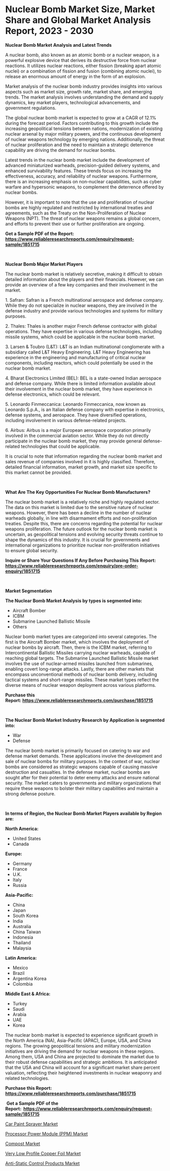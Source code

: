 <p><h1>Nuclear Bomb Market Size, Market Share and Global Market Analysis Report, 2023 - 2030</h1></p><p><strong>Nuclear Bomb Market Analysis and Latest Trends</strong></p>
<p><p>A nuclear bomb, also known as an atomic bomb or a nuclear weapon, is a powerful explosive device that derives its destructive force from nuclear reactions. It utilizes nuclear reactions, either fission (breaking apart atomic nuclei) or a combination of fission and fusion (combining atomic nuclei), to release an enormous amount of energy in the form of an explosion.</p><p>Market analysis of the nuclear bomb industry provides insights into various aspects such as market size, growth rate, market share, and emerging trends. The market analysis involves understanding the demand and supply dynamics, key market players, technological advancements, and government regulations.</p><p>The global nuclear bomb market is expected to grow at a CAGR of 12.1% during the forecast period. Factors contributing to this growth include the increasing geopolitical tensions between nations, modernization of existing nuclear arsenal by major military powers, and the continuous development of nuclear weapons technology by emerging nations. Additionally, the threat of nuclear proliferation and the need to maintain a strategic deterrence capability are driving the demand for nuclear bombs.</p><p>Latest trends in the nuclear bomb market include the development of advanced miniaturized warheads, precision-guided delivery systems, and enhanced survivability features. These trends focus on increasing the effectiveness, accuracy, and reliability of nuclear weapons. Furthermore, there is an increasing emphasis on non-nuclear capabilities, such as cyber warfare and hypersonic weapons, to complement the deterrence offered by nuclear bombs.</p><p>However, it is important to note that the use and proliferation of nuclear bombs are highly regulated and restricted by international treaties and agreements, such as the Treaty on the Non-Proliferation of Nuclear Weapons (NPT). The threat of nuclear weapons remains a global concern, and efforts to prevent their use or further proliferation are ongoing.</p></p>
<p><strong>Get a Sample PDF of the Report:&nbsp; <a href="https://www.reliableresearchreports.com/enquiry/request-sample/1851715">https://www.reliableresearchreports.com/enquiry/request-sample/1851715</a></strong></p>
<p>&nbsp;</p>
<p><strong>Nuclear Bomb Major Market Players</strong></p>
<p><p>The nuclear bomb market is relatively secretive, making it difficult to obtain detailed information about the players and their financials. However, we can provide an overview of a few key companies and their involvement in the market.</p><p>1. Safran: Safran is a French multinational aerospace and defense company. While they do not specialize in nuclear weapons, they are involved in the defense industry and provide various technologies and systems for military purposes.</p><p>2. Thales: Thales is another major French defense contractor with global operations. They have expertise in various defense technologies, including missile systems, which could be applicable in the nuclear bomb market.</p><p>3. Larsen & Toubro (L&T): L&T is an Indian multinational conglomerate with a subsidiary called L&T Heavy Engineering. L&T Heavy Engineering has experience in the engineering and manufacturing of critical nuclear components, including reactors, which could potentially be used in the nuclear bomb market.</p><p>4. Bharat Electronics Limited (BEL): BEL is a state-owned Indian aerospace and defense company. While there is limited information available about their involvement in the nuclear bomb market, they have experience in defense electronics, which could be relevant.</p><p>5. Leonardo Finmeccanica: Leonardo Finmeccanica, now known as Leonardo S.p.A., is an Italian defense company with expertise in electronics, defense systems, and aerospace. They have diversified operations, including involvement in various defense-related projects.</p><p>6. Airbus: Airbus is a major European aerospace corporation primarily involved in the commercial aviation sector. While they do not directly participate in the nuclear bomb market, they may provide general defense-related technologies that could be applicable.</p><p>It is crucial to note that information regarding the nuclear bomb market and sales revenue of companies involved in it is highly classified. Therefore, detailed financial information, market growth, and market size specific to this market cannot be provided.</p></p>
<p>&nbsp;</p>
<p><strong>What Are The Key Opportunities For Nuclear Bomb Manufacturers?</strong></p>
<p><p>The nuclear bomb market is a relatively niche and highly regulated sector. The data on this market is limited due to the sensitive nature of nuclear weapons. However, there has been a decline in the number of nuclear warheads globally, in line with disarmament efforts and non-proliferation treaties. Despite this, there are concerns regarding the potential for nuclear weapons proliferation. The future outlook for the nuclear bomb market is uncertain, as geopolitical tensions and evolving security threats continue to shape the dynamics of this industry. It is crucial for governments and international organizations to prioritize nuclear non-proliferation initiatives to ensure global security.</p></p>
<p><strong>Inquire or Share Your Questions If Any Before Purchasing This Report: <a href="https://www.reliableresearchreports.com/enquiry/pre-order-enquiry/1851715">https://www.reliableresearchreports.com/enquiry/pre-order-enquiry/1851715</a></strong></p>
<p>&nbsp;</p>
<p><strong>Market Segmentation</strong></p>
<p><strong>The Nuclear Bomb Market Analysis by types is segmented into:</strong></p>
<p><ul><li>Aircraft Bomber</li><li>ICBM</li><li>Submarine Launched Ballistic Missile</li><li>Others</li></ul></p>
<p><p>Nuclear bomb market types are categorized into several categories. The first is the Aircraft Bomber market, which involves the deployment of nuclear bombs by aircraft. Then, there is the ICBM market, referring to Intercontinental Ballistic Missiles carrying nuclear warheads, capable of reaching global targets. The Submarine Launched Ballistic Missile market involves the use of nuclear-armed missiles launched from submarines, enabling covert long-range attacks. Lastly, there are other markets that encompass unconventional methods of nuclear bomb delivery, including tactical systems and short-range missiles. These market types reflect the diverse means of nuclear weapon deployment across various platforms.</p></p>
<p><strong>Purchase this Report:&nbsp;<a href="https://www.reliableresearchreports.com/purchase/1851715">https://www.reliableresearchreports.com/purchase/1851715</a></strong></p>
<p>&nbsp;</p>
<p><strong>The Nuclear Bomb Market Industry Research by Application is segmented into:</strong></p>
<p><ul><li>War</li><li>Defense</li></ul></p>
<p><p>The nuclear bomb market is primarily focused on catering to war and defense market demands. These applications involve the development and sale of nuclear bombs for military purposes. In the context of war, nuclear bombs are considered as strategic weapons capable of causing massive destruction and casualties. In the defense market, nuclear bombs are sought after for their potential to deter enemy attacks and ensure national security. The market caters to governments and military organizations that require these weapons to bolster their military capabilities and maintain a strong defense posture.</p></p>
<p>&nbsp;</p>
<p><strong>In terms of Region, the Nuclear Bomb Market Players available by Region are:</strong></p>
<p>
    <p> <strong> North America: </strong>
        <ul>
            <li>United States</li>
            <li>Canada</li>
        </ul>
        </p> 
    <p> <strong> Europe: </strong>
        <ul>
            <li>Germany</li>
            <li>France</li>
            <li>U.K.</li>
            <li>Italy</li>
            <li>Russia</li>
        </ul>
        </p> 
    <p> <strong> Asia-Pacific: </strong>
        <ul>
            <li>China</li>
            <li>Japan</li>
            <li>South Korea</li>
            <li>India</li>
            <li>Australia</li>
            <li>China Taiwan</li>
            <li>Indonesia</li>
            <li>Thailand</li>
            <li>Malaysia</li>
        </ul>
        </p> 
    <p> <strong> Latin America: </strong>
        <ul>
            <li>Mexico</li>
            <li>Brazil</li>
            <li>Argentina Korea</li>
            <li>Colombia</li>
        </ul>
        </p> 
    <p> <strong> Middle East & Africa: </strong>
        <ul>
            <li>Turkey</li>
            <li>Saudi</li>
            <li>Arabia</li>
            <li>UAE</li>
            <li>Korea</li>
        </ul>
    </p>
    </p>
<p><p>The nuclear bomb market is expected to experience significant growth in the North America (NA), Asia-Pacific (APAC), Europe, USA, and China regions. The growing geopolitical tensions and military modernization initiatives are driving the demand for nuclear weapons in these regions. Among them, USA and China are projected to dominate the market due to their robust defense capabilities and strategic ambitions. It is anticipated that the USA and China will account for a significant market share percent valuation, reflecting their heightened investments in nuclear weaponry and related technologies.</p></p>
<p><strong>Purchase this Report: <a href="https://www.reliableresearchreports.com/purchase/1851715">https://www.reliableresearchreports.com/purchase/1851715</a></strong></p>
<p>&nbsp;<strong>Get a Sample PDF of the Report:&nbsp;&nbsp;<a href="https://www.reliableresearchreports.com/enquiry/request-sample/1851715">https://www.reliableresearchreports.com/enquiry/request-sample/1851715</a></strong></p>
<p><strong></strong></p>
<p><p><a href="https://www.linkedin.com/pulse/car-paint-sprayer-market-size-share-amp-trends-analysis-report-c78ac/">Car Paint Sprayer Market</a></p><p><a href="https://medium.com/@charityrice2662/processor-power-module-ppm-market-analysis-and-sze-forecasted-for-period-from-2023-to-2030-727185e8787a">Processor Power Module (PPM) Market</a></p><p><a href="https://www.linkedin.com/pulse/compost-market-size-growth-forecast-from-2023-2030-orderly-market-zpfgf/">Compost Market</a></p><p><a href="https://github.com/rexevange/Market-Research-Report-List-1/blob/main/very-low-profile-copper-foil-market.md">Very Low Profile Copper Foil Market</a></p><p><a href="https://medium.com/@samirmayert107/anti-static-control-products-market-share-evolution-and-market-growth-trends-2023-2030-925c5eab2ea5">Anti-Static Control Products Market</a></p></p>